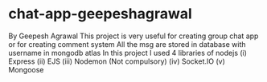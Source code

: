 # chat-app-geepeshagrawal
By Geepesh Agrawal
This project is very useful for creating group chat app or for creating comment system
All the msg are stored in database with username in mongodb atlas
In this project I used 4 libraries of nodejs 
(i) Express
(ii) EJS
(iii) Nodemon (Not compulsory)
(iv) Socket.IO
(v) Mongoose
